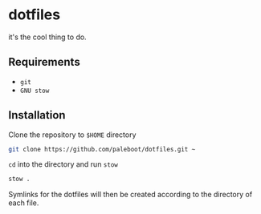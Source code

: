 # dotfiles

it's the cool thing to do.

## Requirements

- `git`
- `GNU stow`

## Installation

Clone the repository to `$HOME` directory

```bash
git clone https://github.com/paleboot/dotfiles.git ~
```

`cd` into the directory and run `stow`

```bash
stow .
```

Symlinks for the dotfiles will then be created according to the directory of
each file.
